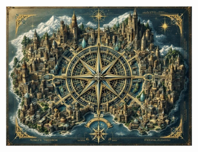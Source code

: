 ![Crystalspire city map showing the four districts (Noble's Theorem, Merchant's Formula, Worker's Equation, Crystal Solution), with geometric patterns overlaying traditional dwarven architecture. Include crystal growth patterns, mathematical ley lines, and perfect geometric shapes. Style: Dwarven engineering drawings meet eldritch mathematics, featuring crystalline formations and architectural calculations. Compass rose made of crystal shards forming perfect angles.](map_caption_1.jpeg)
